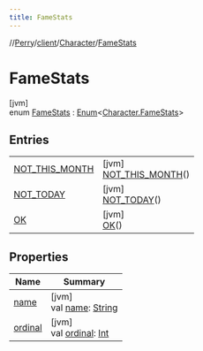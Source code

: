 ```yaml
---
title: FameStats
---
```

//[Perry](../../../../index.html)/[client](../../index.html)/[Character](../index.html)/[FameStats](index.html)



# FameStats



[jvm]\
enum [FameStats](index.html) : [Enum](https://kotlinlang.org/api/latest/jvm/stdlib/kotlin/-enum/index.html)&lt;[Character.FameStats](index.html)&gt;



## Entries


| | |
|---|---|
| [NOT_THIS_MONTH](-n-o-t_-t-h-i-s_-m-o-n-t-h/index.html) | [jvm]<br>[NOT_THIS_MONTH](-n-o-t_-t-h-i-s_-m-o-n-t-h/index.html)() |
| [NOT_TODAY](-n-o-t_-t-o-d-a-y/index.html) | [jvm]<br>[NOT_TODAY](-n-o-t_-t-o-d-a-y/index.html)() |
| [OK](-o-k/index.html) | [jvm]<br>[OK](-o-k/index.html)() |


## Properties


| Name | Summary |
|---|---|
| [name](../../../tools.settings/-database-type/-my-s-q-l/index.html#-372974862%2FProperties%2F863300109) | [jvm]<br>val [name](../../../tools.settings/-database-type/-my-s-q-l/index.html#-372974862%2FProperties%2F863300109): [String](https://kotlinlang.org/api/latest/jvm/stdlib/kotlin/-string/index.html) |
| [ordinal](../../../tools.settings/-database-type/-my-s-q-l/index.html#-739389684%2FProperties%2F863300109) | [jvm]<br>val [ordinal](../../../tools.settings/-database-type/-my-s-q-l/index.html#-739389684%2FProperties%2F863300109): [Int](https://kotlinlang.org/api/latest/jvm/stdlib/kotlin/-int/index.html) |

